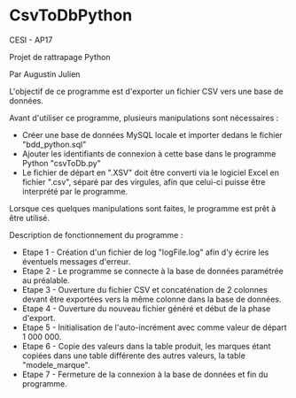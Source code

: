# CsvToDbPython

CESI - AP17

Projet de rattrapage Python

Par Augustin Julien

L'objectif de ce programme est d'exporter un fichier CSV vers une base de données.

Avant d'utiliser ce programme, plusieurs manipulations sont nécessaires :

  - Créer une base de données MySQL locale et importer dedans le fichier "bdd_python.sql"
  - Ajouter les identifiants de connexion à cette base dans le programme Python "csvToDb.py"
  - Le fichier de départ en ".XSV" doit être converti via le logiciel Excel en fichier ".csv", séparé par des virgules, afin que celui-ci puisse être interprété par le programme.
  
Lorsque ces quelques manipulations sont faites, le programme est prêt à être utilisé.

Description de fonctionnement du programme :

  - Etape 1 - Création d'un fichier de log "logFile.log" afin d'y écrire les éventuels messages d'erreur.
  - Etape 2 - Le programme se connecte à la base de données paramétrée au préalable.
  - Etape 3 - Ouverture du fichier CSV et concaténation de 2 colonnes devant être exportées vers la même colonne dans la base de données.
  - Etape 4 - Ouverture du nouveau fichier généré et début de la phase d'export.
  - Etape 5 - Initialisation de l'auto-incrément avec comme valeur de départ 1 000 000.
  - Etape 6 - Copie des valeurs dans la table produit, les marques étant copiées dans une table différente des autres valeurs, la table "modele_marque".
  - Etape 7 - Fermeture de la connexion à la base de données et fin du programme.
